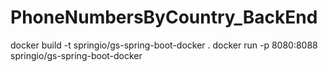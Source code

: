 # PhoneNumbersByCountry_BackEnd

docker build -t springio/gs-spring-boot-docker .
docker run -p 8080:8088 springio/gs-spring-boot-docker
